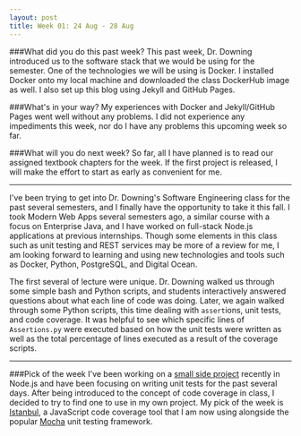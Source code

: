 ```yaml
---
layout: post
title: Week 01: 24 Aug - 28 Aug
---
```


###What did you do this past week?
This past week, Dr. Downing introduced us to the software stack that we would be using for the semester. One of the technologies we will be using is Docker. I installed Docker onto my local machine and downloaded the class DockerHub image as well. I also set up this blog using Jekyll and GitHub Pages.

###What's in your way?
My experiences with Docker and Jekyll/GitHub Pages went well without any problems. I did not experience any impediments this week, nor do I have any problems this upcoming week so far.

###What will you do next week?
So far, all I have planned is to read our assigned textbook chapters for the week. If the first project is released, I will make the effort to start as early as convenient for me.

---

I've been trying to get into Dr. Downing's Software Engineering class for the past several semesters, and I finally have the opportunity to take it this fall. I took Modern Web Apps several semesters ago, a similar course with a focus on Enterprise Java, and I have worked on full-stack Node.js applications at previous internships. Though some elements in this class such as unit testing and REST services may be more of a review for me, I am looking forward to learning and using new technologies and tools such as Docker, Python, PostgreSQL, and Digital Ocean.

The first several of lecture were unique. Dr. Downing walked us through some simple bash and Python scripts, and students interactively answered questions about what each line of code was doing. Later, we again walked through some Python scripts, this time dealing with ```assert```ions, unit tests, and code coverage. It was helpful to see which specific lines of ```Assertions.py``` were executed based on how the unit tests were written as well as the total percentage of lines executed as a result of the coverage scripts.

---

###Pick of the week
I've been working on a [small side project](https://github.com/budang/math-stats) recently in Node.js and have been focusing on writing unit tests for the past several days. After being introduced to the concept of code coverage in class, I decided to try to find one to use in my own project. My pick of the week is [Istanbul](https://www.npmjs.com/package/istanbul), a JavaScript code coverage tool that I am now using alongside the popular [Mocha](https://www.npmjs.com/package/mocha) unit testing framework.
